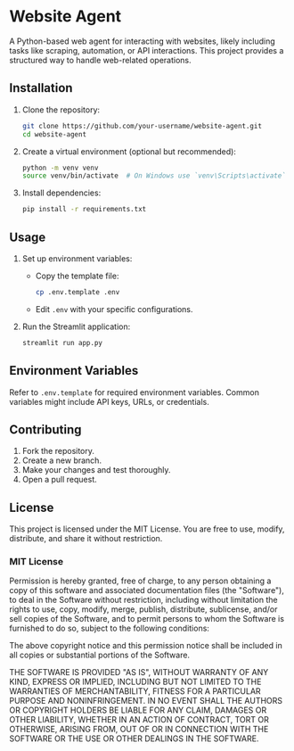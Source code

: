 # Website Agent

A Python-based web agent for interacting with websites, likely including tasks like scraping, automation, or API interactions. This project provides a structured way to handle web-related operations.

## Installation

1. Clone the repository:
   ```bash
   git clone https://github.com/your-username/website-agent.git
   cd website-agent
   ```

2. Create a virtual environment (optional but recommended):
   ```bash
   python -m venv venv
   source venv/bin/activate  # On Windows use `venv\Scripts\activate`
   ```

3. Install dependencies:
   ```bash
   pip install -r requirements.txt
   ```

## Usage

1. Set up environment variables:
   - Copy the template file:
     ```bash
     cp .env.template .env
     ```
   - Edit `.env` with your specific configurations.

2. Run the Streamlit application:
   ```bash
   streamlit run app.py
   ```

## Environment Variables

Refer to `.env.template` for required environment variables. Common variables might include API keys, URLs, or credentials.

## Contributing

1. Fork the repository.
2. Create a new branch.
3. Make your changes and test thoroughly.
4. Open a pull request.

## License

This project is licensed under the MIT License. You are free to use, modify, distribute, and share it without restriction.

### MIT License

Permission is hereby granted, free of charge, to any person obtaining a copy
of this software and associated documentation files (the "Software"), to deal
in the Software without restriction, including without limitation the rights
to use, copy, modify, merge, publish, distribute, sublicense, and/or sell
copies of the Software, and to permit persons to whom the Software is
furnished to do so, subject to the following conditions:

The above copyright notice and this permission notice shall be included in all
copies or substantial portions of the Software.

THE SOFTWARE IS PROVIDED "AS IS", WITHOUT WARRANTY OF ANY KIND, EXPRESS OR
IMPLIED, INCLUDING BUT NOT LIMITED TO THE WARRANTIES OF MERCHANTABILITY,
FITNESS FOR A PARTICULAR PURPOSE AND NONINFRINGEMENT. IN NO EVENT SHALL THE
AUTHORS OR COPYRIGHT HOLDERS BE LIABLE FOR ANY CLAIM, DAMAGES OR OTHER
LIABILITY, WHETHER IN AN ACTION OF CONTRACT, TORT OR OTHERWISE, ARISING FROM,
OUT OF OR IN CONNECTION WITH THE SOFTWARE OR THE USE OR OTHER DEALINGS IN THE
SOFTWARE.

